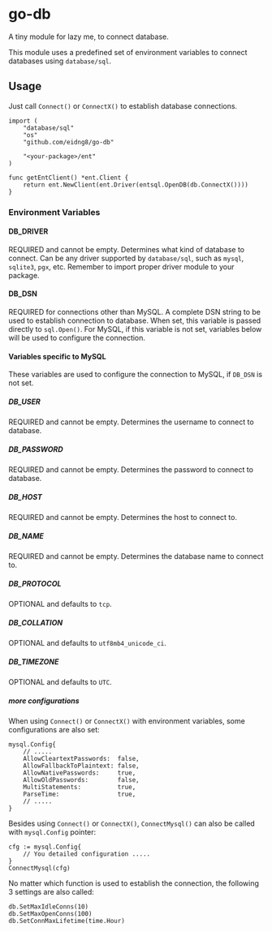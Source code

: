 # go-db

A tiny module for lazy me, to connect database.

This module uses a predefined set of environment variables to connect databases using `database/sql`.

##  Usage

Just call `Connect()` or `ConnectX()` to establish database connections.

```golang
import (
    "database/sql"
    "os"
    "github.com/eidng8/go-db"

    "<your-package>/ent"
)

func getEntClient() *ent.Client {
    return ent.NewClient(ent.Driver(entsql.OpenDB(db.ConnectX())))
}
```

### Environment Variables

#### DB_DRIVER

REQUIRED and cannot be empty. Determines what kind of database to connect. Can be any driver supported by `database/sql`, such as `mysql`, `sqlite3`, `pgx`, etc. Remember to import proper driver module to your package.

#### DB_DSN

REQUIRED for connections other than MySQL. A complete DSN string to be used to establish connection to database. When set, this variable is passed directly to `sql.Open()`. For MySQL, if this variable is not set, variables below will be used to configure the connection.

#### Variables specific to MySQL

These variables are used to configure the connection to MySQL, if `DB_DSN` is not set.

##### DB_USER

REQUIRED and cannot be empty. Determines the username to connect to database.

##### DB_PASSWORD

REQUIRED and cannot be empty. Determines the password to connect to database.

##### DB_HOST

REQUIRED and cannot be empty. Determines the host to connect to.

##### DB_NAME

REQUIRED and cannot be empty. Determines the database name to connect to.

##### DB_PROTOCOL

OPTIONAL and defaults to `tcp`.

##### DB_COLLATION

OPTIONAL and defaults to `utf8mb4_unicode_ci`.

##### DB_TIMEZONE

OPTIONAL and defaults to `UTC`.

##### more configurations

When using `Connect()` or `ConnectX()` with environment variables, some configurations are also set:

```golang
mysql.Config{
    // .....
    AllowCleartextPasswords:  false,
    AllowFallbackToPlaintext: false,
    AllowNativePasswords:     true,
    AllowOldPasswords:        false,
    MultiStatements:          true,
    ParseTime:                true,
    // .....
}
```

Besides using `Connect()` or `ConnectX()`, `ConnectMysql()` can also be called with `mysql.Config` pointer:

```golang
cfg := mysql.Config{
    // You detailed configuration .....
}
ConnectMysql(cfg)
```

No matter which function is used to establish the connection, the following 3 settings are also called:

```golang
db.SetMaxIdleConns(10)
db.SetMaxOpenConns(100)
db.SetConnMaxLifetime(time.Hour)
```
